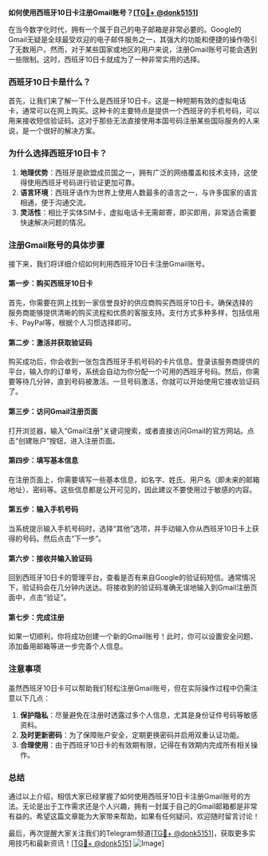 **如何使用西班牙10日卡注册Gmail账号？[[TG💪+ @donk5151](https://t.me/s/donk5151)]**

在当今数字化时代，拥有一个属于自己的电子邮箱是非常必要的。Google的Gmail无疑是全球最受欢迎的电子邮件服务之一，其强大的功能和便捷的操作吸引了无数用户。然而，对于某些国家或地区的用户来说，注册Gmail账号可能会遇到一些限制。这时，西班牙10日卡就成为了一种非常实用的选择。

### 西班牙10日卡是什么？

首先，让我们来了解一下什么是西班牙10日卡。这是一种短期有效的虚拟电话卡，通常可以在网上购买。这种卡的主要特点是提供一个西班牙的手机号码，可以用来接收短信验证码。这对于那些无法直接使用本国号码注册某些国际服务的人来说，是一个很好的解决方案。

### 为什么选择西班牙10日卡？

1. **地理优势**：西班牙是欧盟成员国之一，拥有广泛的网络覆盖和技术支持，这使得使用西班牙号码进行验证更加可靠。
2. **语言环境**：西班牙语作为世界上使用人数最多的语言之一，与许多国家的语言相通，便于沟通交流。
3. **灵活性**：相比于实体SIM卡，虚拟电话卡无需邮寄，即买即用，非常适合需要快速解决问题的情况。

### 注册Gmail账号的具体步骤

接下来，我们将详细介绍如何利用西班牙10日卡注册Gmail账号。

#### 第一步：购买西班牙10日卡

首先，你需要在网上找到一家信誉良好的供应商购买西班牙10日卡。确保选择的服务商能够提供清晰的购买流程和优质的客服支持。支付方式多种多样，包括信用卡、PayPal等，根据个人习惯选择即可。

#### 第二步：激活并获取验证码

购买成功后，你会收到一张包含西班牙手机号码的卡片信息。登录该服务商提供的平台，输入你的订单号，系统会自动为你分配一个可用的西班牙号码。然后，你需要等待几分钟，直到号码被激活。一旦号码激活，你就可以开始使用它接收验证码了。

#### 第三步：访问Gmail注册页面

打开浏览器，输入“Gmail注册”关键词搜索，或者直接访问Gmail的官方网站。点击“创建账户”按钮，进入注册页面。

#### 第四步：填写基本信息

在注册页面上，你需要填写一些基本信息，如名字、姓氏、用户名（即未来的邮箱地址）、密码等。这些信息都是公开可见的，因此建议不要使用过于敏感的内容。

#### 第五步：输入手机号码

当系统提示输入手机号码时，选择“其他”选项，并手动输入你从西班牙10日卡上获得的号码。然后点击“下一步”。

#### 第六步：接收并输入验证码

回到西班牙10日卡的管理平台，查看是否有来自Google的验证码短信。通常情况下，验证码会在几分钟内送达。将接收到的验证码准确无误地输入到Gmail注册页面中，点击“验证”。

#### 第七步：完成注册

如果一切顺利，你将成功创建一个新的Gmail账号！此时，你可以设置安全问题、添加备用邮箱等进一步完善个人信息。

### 注意事项

虽然西班牙10日卡可以帮助我们轻松注册Gmail账号，但在实际操作过程中仍需注意以下几点：

1. **保护隐私**：尽量避免在注册时透露过多个人信息，尤其是身份证件号码等敏感资料。
2. **及时更新密码**：为了保障账户安全，定期更换密码并启用双重认证功能。
3. **合理使用**：由于西班牙10日卡的有效期有限，记得在有效期内完成所有相关操作。

### 总结

通过以上介绍，相信大家已经掌握了如何使用西班牙10日卡注册Gmail账号的方法。无论是出于工作需求还是个人兴趣，拥有一封属于自己的Gmail邮箱都是非常有益的。希望这篇文章能为大家带来帮助，如果有任何疑问，欢迎随时留言讨论！

最后，再次提醒大家关注我们的Telegram频道[[TG💪+ @donk5151](https://t.me/s/donk5151)]，获取更多实用技巧和最新资讯！[[TG💪+ @donk5151](https://t.me/s/donk5151) ![Image](https://i.postimg.cc/rwNCRYN7/Snipaste-2025-04-30-17-27-05.png)]